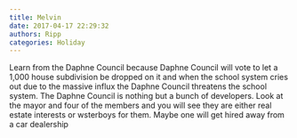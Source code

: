 ```yaml
---
title: Melvin
date: 2017-04-17 22:29:32
authors: Ripp
categories: Holiday
---
```


 Learn from the Daphne Council because Daphne Council will vote to let a 1,000 house subdivision be dropped on it and when the school system cries out due to the massive influx the Daphne Council threatens the school system.
The Daphne Council is nothing but a bunch of developers.   Look at the mayor and four  of the members and you will see they are either real estate interests or wsterboys for them.  Maybe one will get hired away from a car dealership